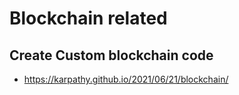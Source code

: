 # Blockchain related
## Create Custom blockchain code 
+ https://karpathy.github.io/2021/06/21/blockchain/
